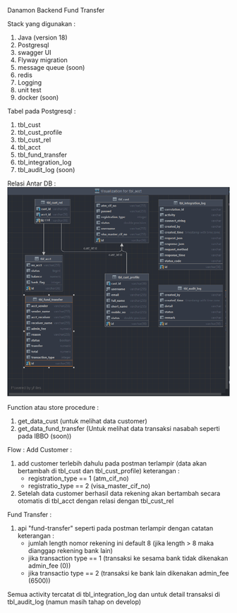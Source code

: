 Danamon Backend Fund Transfer

Stack yang digunakan :
1. Java (version 18)
2. Postgresql
3. swagger UI
4. Flyway migration
5. message queue (soon)
6. redis 
7. Logging
8. unit test 
9. docker (soon)

Tabel pada Postgresql : 
1. tbl_cust
2. tbl_cust_profile
3. tbl_cust_rel
4. tbl_acct
5. tbl_fund_transfer
6. tbl_integration_log
7. tbl_audit_log (soon)

Relasi Antar DB : 
![img.png](img.png)

Function atau store procedure : 
1. get_data_cust (untuk melihat data customer)
2. get_data_fund_transfer (Untuk melihat data transaksi nasabah seperti pada IBBO (soon))

Flow :
Add Customer :
1. add customer terlebih dahulu pada postman terlampir (data akan bertambah di tbl_cust dan tbl_cust_profile)
    keterangan :
    - registration_type == 1 (atm_cif_no)
    - registratio_type == 2 (visa_master_cif_no)
2. Setelah data customer berhasil data rekening akan bertambah secara otomatis di tbl_acct dengan relasi dengan tbl_cust_rel

Fund Transfer : 
1. api "fund-transfer" seperti pada postman terlampir dengan catatan
    keterangan : 
    - jumlah length nomor rekening ini default 8 (jika length > 8 maka dianggap rekening bank lain)
    - jika transaction type == 1 (transaksi ke sesama bank tidak dikenakan admin_fee (0))
    - jika transactio type == 2 (transaksi ke bank lain dikenakan admin_fee (6500))

Semua activity tercatat di tbl_integration_log dan untuk detail transaksi di tbl_audit_log (namun masih tahap on develop)
    


